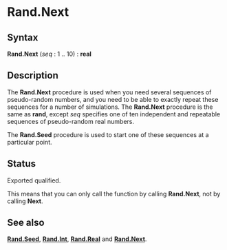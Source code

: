 
# Rand.Next

## Syntax
**Rand.Next** (_seq_ : 1 .. 10) : **real**

## Description
The **Rand.Next** procedure is used when you need several sequences of pseudo-random numbers, and you need to be able to exactly repeat these sequences for a number of simulations. The **Rand.Next** procedure is the same as **rand**, except _seq_ specifies one of ten independent and repeatable sequences of pseudo-random real numbers.

The **Rand.Seed** procedure is used to start one of these sequences at a particular point.


## Status
Exported qualified.

This means that you can only call the function by calling **Rand.Next**, not by calling **Next**.


## See also
**[Rand.Seed](rand_seed.html)**, **[Rand.Int](rand_int.html)**, **[Rand.Real](rand_real.html)** and **[Rand.Next]()**.

